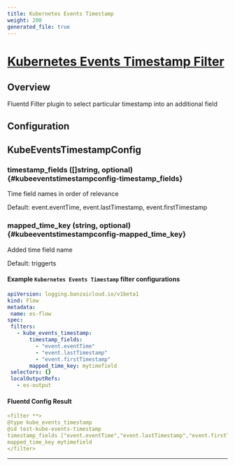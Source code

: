 ```yaml
---
title: Kubernetes Events Timestamp
weight: 200
generated_file: true
---
```


# [Kubernetes Events Timestamp Filter](https://github.com/banzaicloud/fluentd-filter-kube-events-timestamp)
## Overview
 Fluentd Filter plugin to select particular timestamp into an additional field

## Configuration
## KubeEventsTimestampConfig

### timestamp_fields ([]string, optional) {#kubeeventstimestampconfig-timestamp_fields}

Time field names in order of relevance  

Default:  event.eventTime, event.lastTimestamp, event.firstTimestamp

### mapped_time_key (string, optional) {#kubeeventstimestampconfig-mapped_time_key}

Added time field name  

Default:  triggerts


 #### Example `Kubernetes Events Timestamp` filter configurations
 ```yaml
apiVersion: logging.banzaicloud.io/v1beta1
kind: Flow
metadata:
  name: es-flow
spec:
  filters:
    - kube_events_timestamp:
        timestamp_fields:
          - "event.eventTime"
          - "event.lastTimestamp"
          - "event.firstTimestamp"
        mapped_time_key: mytimefield
  selectors: {}
  localOutputRefs:
    - es-output
 ```

 #### Fluentd Config Result
 ```yaml
 <filter **>
 @type kube_events_timestamp
 @id test-kube-events-timestamp
 timestamp_fields ["event.eventTime","event.lastTimestamp","event.firstTimestamp"]
 mapped_time_key mytimefield
 </filter>
 ```

---
